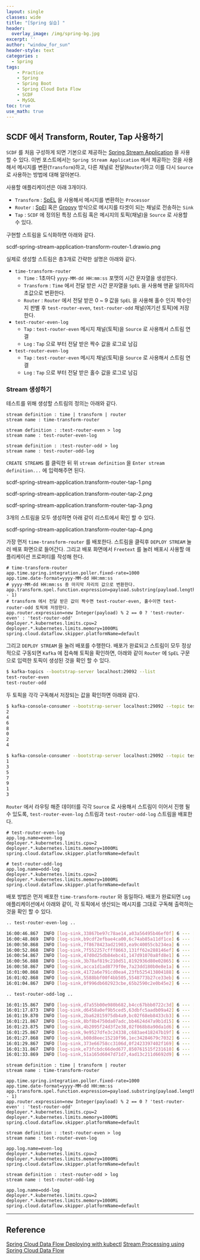 ```yaml
--- 
layout: single
classes: wide
title: "[Spring 실습] "
header:
  overlay_image: /img/spring-bg.jpg
excerpt: ''
author: "window_for_sun"
header-style: text
categories :
  - Spring
tags:
    - Practice
    - Spring
    - Spring Boot
    - Spring Cloud Data Flow
    - SCDF
    - MySQL
toc: true
use_math: true
---  
```


## SCDF 에서 Transform, Router, Tap 사용하기 
`SCDF` 를 처음 구성하게 되면 기본으로 제공하는 [Spring Stream Application](https://github.com/spring-cloud/stream-applications)
을 사용할 수 있다. 
이번 포스트에서는 `Spring Stream Application` 에서 제공하는 것을 사용해서 메시지를 변환(`Transform`)하고, 
다른 채널로 전달(`Router`)하고 이를 다시 `Source` 로 사용하는 방법에 대해 알아본다. 

사용할 애플리케이션은 아래 3개이다. 
- `Transform` : [SpEL](https://github.com/spring-cloud/stream-applications/blob/v4.0.0-RC1/functions/function/spel-function/README.adoc) 을 사용해서 메시지를 변환하는 `Processor`
- `Router` : [SpEl](https://github.com/spring-cloud/stream-applications/blob/v4.0.0-RC1/applications/sink/router-sink/README.adoc#spel-based-routing) 혹은 [Groovy](https://github.com/spring-cloud/stream-applications/blob/v4.0.0-RC1/applications/sink/router-sink/README.adoc#groovy-based-routing) 방식으로 메시지를 타겟이 되는 채널로 전송하는 `Sink`
- `Tap` : `SCDF` 에 정의된 특정 스트림 혹은 메시지의 토픽(채널)을 `Source` 로 사용할 수 있다. 


구현할 스트림을 도식화하면 아래와 같다. 

scdf-spring-stream-application-transform-router-1.drawio.png

실제로 생성할 스트림은 총3개로 간략한 설명은 아래와 같다. 

- `time-transform-router`
  - `Time` : 1초마다 `yyyy-MM-dd HH:mm:ss` 포맷의 시간 문자열을 생성한다. 
  - `Transform` : `Time` 에서 전달 받은 시간 문자열을 `SpEL` 을 사용해 맨끝 일의자리 초값으로 변환한다. 
  - `Router` : `Router` 에서 전달 받은 0 ~ 9 값을 `SpEL` 을 사용해 홀수 인지 짝수인지 판별 후 `test-router-even`, `test-router-odd` 채널(여기선 토픽)에 저장한다. 
- `test-router-even-log`
  - `Tap` : `test-router-even` 메시지 채널(토픽)을 `Source` 로 사용해서 스트림 연결
  - `Log` : `Tap` 으로 부터 전달 받은 짝수 값을 로그로 남김
- `test-router-even-log`
    - `Tap` : `test-router-even` 메시지 채널(토픽)을 `Source` 로 사용해서 스트림 연결
    - `Log` : `Tap` 으로 부터 전달 받은 홀수 값을 로그로 남김

### Stream 생성하기 
테스트를 위해 생성할 스트림의 정의는 아래와 같다. 

```
stream definition : time | transform | router
stream name : time-transform-router

stream definition : :test-router-even > log
stream name : test-router-even-log

stream definition : :test-router-odd > log
stream name : test-router-odd-log
```  

`CREATE STREAMS` 를 클릭한 뒤 위 `stream definition` 을 `Enter stream definition...` 에 입력해주면 된다. 

scdf-spring-stream-application.transform-router-tap-1.png

scdf-spring-stream-application.transform-router-tap-2.png

scdf-spring-stream-application.transform-router-tap-3.png

3개의 스트림을 모두 생성하면 아래 같이 리스트에서 확인 할 수 있다.  

scdf-spring-stream-application.transform-router-tap-4.png

가장 먼저 `time-transform-router` 를 배포한다. 
스트림을 클릭후 `DEPLOY STREAM` 눌러 배포 화면으로 들어간다. 
그리고 배포 화면에서 `Freetext` 를 눌러 배포시 사용할 애플리케이션 프로퍼티를 작성해 한다.  

```properties
# time-transform-router
app.time.spring.integration.poller.fixed-rate=1000
app.time.date-format=yyyy-MM-dd HH:mm:ss
# yyyy-MM-dd HH:mm:ss 중 마지막 자리의 값으로 변환한다. 
app.transform.spel.function.expression=payload.substring(payload.length() - 1)
# transform 에서 전달 받은 값이 짝수면 test-router-even, 홀수이면 test-router-odd 토픽에 저장한다. 
app.router.expression=new Integer(payload) % 2 == 0 ? 'test-router-even' : 'test-router-odd'
deployer.*.kubernetes.limits.cpu=2
deployer.*.kubernetes.limits.memory=1000Mi
spring.cloud.dataflow.skipper.platformName=default
```  

그리고 `DEPLOY STREAM` 을 눌러 배포를 수행한다. 
배포가 완료되고 스트림이 모두 정상적으로 구동되면 `Kafka` 에 접속해 토픽을 확인하면, 
아래와 같이 `Router` 에 `SpEL` 구문으로 입력한 토픽이 생성된 것을 확인 할 수 있다.  

```bash
$ kafka-topics --bootstrap-server localhost:29092 --list
test-router-even
test-router-odd

```  

두 토픽을 각각 구독해서 저장되는 값을 확인하면 아래와 같다.  

```bash
$ kafka-console-consumer --bootstrap-server localhost:29092 --topic test-router-even
2
4
6
8
0
2
4

$ kafka-console-consumer --bootstrap-server localhost:29092 --topic test-router-odd
1
3
5
7
9
1
3
```  

`Router` 에서 라우팅 해준 데이터를 각각 `Source` 로 사용해서 스트림이 이어서 진행 될수 있도록, 
`test-router-even-log` 스트림과 `test-router-odd-log` 스트림을 배포한다. 

```
# test-router-even-log
app.log.name=even-log
deployer.*.kubernetes.limits.cpu=2
deployer.*.kubernetes.limits.memory=1000Mi
spring.cloud.dataflow.skipper.platformName=default

# test-router-odd-log
app.log.name=odd-log
deployer.*.kubernetes.limits.cpu=2
deployer.*.kubernetes.limits.memory=1000Mi
spring.cloud.dataflow.skipper.platformName=default
```  

배포 방법은 먼저 배포한 `time-transform-router` 와 동일하다. 
배포가 완료되면 `Log` 애플리케이션에서 아래와 같이, 각 토픽에서 생산되는 메시지를 그대로 구독해 출력하는 것을 확인 할 수 있다.  

```bash
.. test-router-even-log .. 

16:00:46.867  INFO [log-sink,33867be97c78ae14,a03a56495b46ef0f] 6 --- [container-0-C-1] even-log : 6
16:00:48.869  INFO [log-sink,b9cdf2efbae4ca00,6c74ab85a11df1ce] 6 --- [container-0-C-1] even-log : 8
16:00:50.868  INFO [log-sink,7f8678423ad21903,ea9c40055cb234ea] 6 --- [container-0-C-1] even-log : 0
16:00:52.868  INFO [log-sink,7f552257cfff8663,131ff62e288146ef] 6 --- [container-0-C-1] even-log : 2
16:00:54.867  INFO [log-sink,47d0d25db84ebc41,147d91070a8fd8e1] 6 --- [container-0-C-1] even-log : 4
16:00:56.888  INFO [log-sink,3b78af819c210d51,8192936d80e02865] 6 --- [container-0-C-1] even-log : 6
16:00:58.867  INFO [log-sink,acca1d1ad8779f0e,7a23dd180b0e8e1a] 6 --- [container-0-C-1] even-log : 8
16:01:00.868  INFO [log-sink,4172a6e791cd0ea4,23fb525413804188] 6 --- [container-0-C-1] even-log : 0
16:01:02.868  INFO [log-sink,5588bbf00f4bb505,5548773b27ce33eb] 6 --- [container-0-C-1] even-log : 2
16:01:04.867  INFO [log-sink,0f996db602923cbe,65b2590c2e0b45e2] 6 --- [container-0-C-1] even-log : 4
```  

```bash
.. test-router-odd-log ..

16:01:15.867  INFO [log-sink,d7a55b00e980b682,b4cc67bbb0722c3d] 6 --- [container-0-C-1] odd-log : 5
16:01:17.873  INFO [log-sink,d6458a0ef9b5ced5,63dbfc5aadb09a42] 6 --- [container-0-C-1] odd-log : 7
16:01:19.870  INFO [log-sink,2ba62815975db4a9,bc02f68eb8433cb3] 6 --- [container-0-C-1] odd-log : 9
16:01:21.867  INFO [log-sink,8bf8b4750da07adc,bb4624d47a9b1d15] 6 --- [container-0-C-1] odd-log : 1
16:01:23.875  INFO [log-sink,4b2095f24d3f2e38,02f068b8a90da1d6] 6 --- [container-0-C-1] odd-log : 3
16:01:25.867  INFO [log-sink,9e9527dfe3c24338,c683ae418247b19f] 6 --- [container-0-C-1] odd-log : 5
16:01:27.868  INFO [log-sink,b08d8eec15210f96,1ec34284679c7032] 6 --- [container-0-C-1] odd-log : 7
16:01:29.867  INFO [log-sink,373e66758cc3106d,0f2423397402f169] 6 --- [container-0-C-1] odd-log : 9
16:01:31.867  INFO [log-sink,e73fcbdc66ded677,850761515f231610] 6 --- [container-0-C-1] odd-log : 1
16:01:33.869  INFO [log-sink,51a165d6047d71d7,4ad13c211d6692d9] 6 --- [container-0-C-1] odd-log : 3
```



```
stream definition : time | transform | router
stream name : time-transform-router

app.time.spring.integration.poller.fixed-rate=1000
app.time.date-format=yyyy-MM-dd HH:mm:ss
app.transform.spel.function.expression=payload.substring(payload.length() - 1)
app.router.expression=new Integer(payload) % 2 == 0 ? 'test-router-even' : 'test-router-odd'
deployer.*.kubernetes.limits.cpu=2
deployer.*.kubernetes.limits.memory=1000Mi
spring.cloud.dataflow.skipper.platformName=default

stream definition : :test-router-even > log
stream name : test-router-even-log

app.log.name=even-log
deployer.*.kubernetes.limits.cpu=2
deployer.*.kubernetes.limits.memory=1000Mi
spring.cloud.dataflow.skipper.platformName=default

stream definition : :test-router-odd > log
stream name : test-router-odd-log

app.log.name=odd-log
deployer.*.kubernetes.limits.cpu=2
deployer.*.kubernetes.limits.memory=1000Mi
spring.cloud.dataflow.skipper.platformName=default
```



---  
## Reference
[Spring Cloud Data Flow Deploying with kubectl](https://dataflow.spring.io/docs/installation/kubernetes/kubectl/)
[Stream Processing using Spring Cloud Data Flow](https://dataflow.spring.io/docs/stream-developer-guides/streams/data-flow-stream/)

